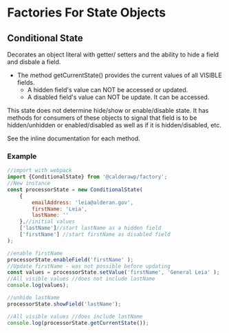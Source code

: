 # Factories For State Objects

## Conditional State

Decorates an object literal with getter/ setters and the ability to hide a field and disbale a field.

 * The method getCurrentState() provides the current values of all VISIBLE fields.
  	- A hidden field's value can NOT be accessed or updated.
 	- A disabled field's value can NOT be update. It can be accessed.
 	
This state does not determine hide/show or enable/disable state. It has methods for consumers of these objects to signal that field is to be hidden/unhidden or enabled/disabled as well as if it is hidden/disabled, etc.

See the inline documentation for each method.

### Example
```js
//import with webpack
import {ConditionalState} from '@calderawp/factory';
//New instance 
const processorState = new ConditionalState(
	{
        emailAddress: 'leia@alderan.gov',
        firstName: 'Leia',
        lastName: ''
    },//initial values
    ['lastName']//start lastName as a hidden field
    ['firstName'] //start firstName as disabled field
);

//enable firstName
processorState.enableField('firstName' );
//Update firstName - was not possible before updating
const values = processorState.setValue('firstName', 'General Leia' );
//All visible values //does not include lastName
console.log(values);

//unhide lastName
processorState.showField('lastName');

//All visible values //does include lastName
console.log(processorState.getCurrentState());

```
